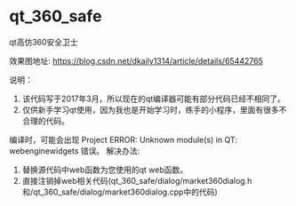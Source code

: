 # qt_360_safe
qt高仿360安全卫士

效果图地址:
https://blog.csdn.net/dkaily1314/article/details/65442765

说明：
1. 该代码写于2017年3月，所以现在的qt编译器可能有部分代码已经不相同了。
2. 仅供新手学习qt使用，因为我也是开始学习时，练手的小程序，里面有很多不合理的代码。


编译时，可能会出现 Project ERROR: Unknown module(s) in QT: webenginewidgets 错误。
解决办法: 
1. 替换源代码中web函数为您使用的qt web函数。
2. 直接注销掉web相关代码(qt_360_safe/dialog/market360dialog.h和/qt_360_safe/dialog/market360dialog.cpp中的代码)
